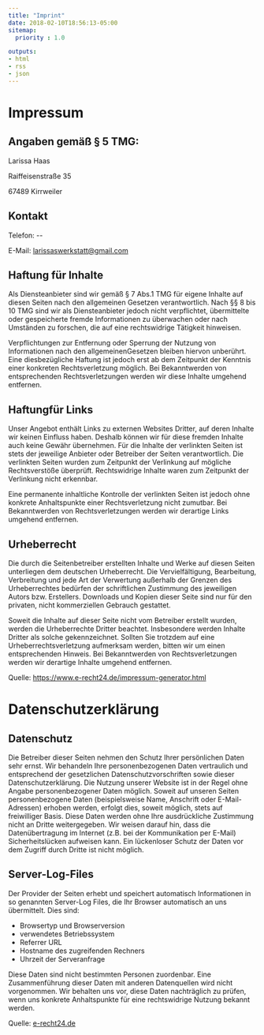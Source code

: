 ```yaml
---
title: "Imprint"
date: 2018-02-10T18:56:13-05:00
sitemap:
  priority : 1.0

outputs:
- html
- rss
- json
---
```


# Impressum

## Angaben gem&auml;&szlig; &sect; 5 TMG:

Larissa Haas

Raiffeisenstra&szlig;e 35

67489 Kirrweiler

## Kontakt

Telefon: --

E-Mail: larissaswerkstatt@gmail.com

## Haftung f&uuml;r Inhalte

Als Diensteanbieter sind wir gem&auml;&szlig; &sect; 7 Abs.1 TMG f&uuml;r eigene Inhalte auf diesen Seiten nach den allgemeinen Gesetzen verantwortlich. Nach &sect;&sect; 8 bis 10 TMG sind wir als Diensteanbieter jedoch nicht verpflichtet, &uuml;bermittelte oder gespeicherte fremde Informationen zu &uuml;berwachen oder nach Umst&auml;nden zu forschen, die auf eine rechtswidrige T&auml;tigkeit hinweisen.

Verpflichtungen zur Entfernung oder Sperrung der Nutzung von Informationen nach den allgemeinenGesetzen bleiben hiervon unber&uuml;hrt. Eine diesbez&uuml;gliche Haftung ist jedoch erst ab dem Zeitpunkt der Kenntnis einer konkreten Rechtsverletzung m&ouml;glich. Bei Bekanntwerden von entsprechenden Rechtsverletzungen werden wir diese Inhalte umgehend entfernen.

## Haftungf&uuml;r Links

Unser Angebot enth&auml;lt Links zu externen Websites Dritter, auf deren Inhalte wir keinen Einfluss haben. Deshalb k&ouml;nnen wir f&uuml;r diese fremden Inhalte auch keine Gew&auml;hr &uuml;bernehmen. F&uuml;r die Inhalte der verlinkten Seiten ist stets der jeweilige Anbieter oder Betreiber der Seiten verantwortlich. Die verlinkten Seiten wurden zum Zeitpunkt der Verlinkung auf m&ouml;gliche Rechtsverst&ouml;&szlig;e &uuml;berpr&uuml;ft. Rechtswidrige Inhalte waren zum Zeitpunkt der Verlinkung nicht erkennbar.

Eine permanente inhaltliche Kontrolle der verlinkten Seiten ist jedoch ohne konkrete Anhaltspunkte einer Rechtsverletzung nicht zumutbar. Bei Bekanntwerden von Rechtsverletzungen werden wir derartige Links umgehend entfernen.

## Urheberrecht

Die durch die Seitenbetreiber erstellten Inhalte und Werke auf diesen Seiten unterliegen dem deutschen Urheberrecht. Die Vervielf&auml;ltigung, Bearbeitung, Verbreitung und jede Art der Verwertung au&szlig;erhalb der Grenzen des Urheberrechtes bed&uuml;rfen der schriftlichen Zustimmung des jeweiligen Autors bzw. Erstellers. Downloads und Kopien dieser Seite sind nur f&uuml;r den privaten, nicht kommerziellen Gebrauch gestattet.

Soweit die Inhalte auf dieser Seite nicht vom Betreiber erstellt wurden, werden die Urheberrechte Dritter beachtet. Insbesondere werden Inhalte Dritter als solche gekennzeichnet. Sollten Sie trotzdem auf eine Urheberrechtsverletzung aufmerksam werden, bitten wir um einen entsprechenden Hinweis. Bei Bekanntwerden von Rechtsverletzungen werden wir derartige Inhalte umgehend entfernen.

Quelle: <a href="https://www.e-recht24.de/impressum-generator.html">https://www.e-recht24.de/impressum-generator.html</a>

# Datenschutzerkl&auml;rung

## Datenschutz

Die Betreiber dieser Seiten nehmen den Schutz Ihrer pers&ouml;nlichen Daten sehr ernst. Wir behandeln Ihre personenbezogenen Daten vertraulich und entsprechend der gesetzlichen Datenschutzvorschriften sowie dieser Datenschutzerkl&auml;rung. Die Nutzung unserer Website ist in der Regel ohne Angabe personenbezogener Daten m&ouml;glich. Soweit auf unseren Seiten personenbezogene Daten (beispielsweise Name, Anschrift oder E-Mail-Adressen) erhoben werden, erfolgt dies, soweit m&ouml;glich, stets auf freiwilliger Basis. Diese Daten werden ohne Ihre ausdr&uuml;ckliche Zustimmung nicht an Dritte weitergegeben. Wir weisen darauf hin, dass die Daten&uuml;bertragung im Internet (z.B. bei der Kommunikation per E-Mail) Sicherheitsl&uuml;cken aufweisen kann. Ein l&uuml;ckenloser Schutz der Daten vor dem Zugriff durch Dritte ist nicht m&ouml;glich.&nbsp;

## Server-Log-Files

Der Provider der Seiten erhebt und speichert automatisch Informationen in so genannten Server-Log Files, die Ihr Browser automatisch an uns &uuml;bermittelt. Dies sind: <ul> <li>Browsertyp und Browserversion</li> <li>verwendetes Betriebssystem</li> <li>Referrer URL</li> <li>Hostname des zugreifenden Rechners</li> <li>Uhrzeit der Serveranfrage</li> </ul> Diese Daten sind nicht bestimmten Personen zuordenbar. Eine Zusammenf&uuml;hrung dieser Daten mit anderen
Datenquellen wird nicht vorgenommen. Wir behalten uns vor, diese Daten nachtr&auml;glich zu pr&uuml;fen, wenn uns konkrete Anhaltspunkte f&uuml;r eine rechtswidrige Nutzung bekannt werden.&nbsp;

Quelle: <a href="https://www.e-recht24.de">e-recht24.de</a>
